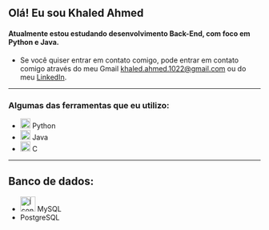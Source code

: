 ## Olá! Eu sou Khaled Ahmed
#### Atualmente estou estudando desenvolvimento Back-End, com foco em Python e Java.
- Se você quiser entrar em contato comigo, pode entrar em contato comigo através do meu Gmail khaled.ahmed.1022@gmail.com ou do meu [LinkedIn](https://www.linkedin.com/in/khaled-ahmed-02b47b28b/).
___
### Algumas das ferramentas que eu utilizo:
- <img src="https://cdn.icon-icons.com/icons2/2699/PNG/512/python_logo_icon_168886.png" alt="Ícone do Python" width="20"/> Python
- <img src="https://cdn.iconscout.com/icon/free/png-512/java-43-569305.png" alt="Ícone do Java" width="20"/> Java
- <img src="https://cdn.icon-icons.com/icons2/2415/PNG/512/c_original_logo_icon_146611.png" alt="Ícone da Linguagem C" width="20"/> C
___
## Banco de dados:
- <img src="https://cdn.icon-icons.com/icons2/2415/PNG/512/mysql_original_wordmark_logo_icon_146417.png" alt="Ícone do MySQL" width="30"/> MySQL
- PostgreSQL



